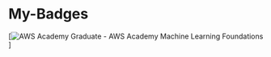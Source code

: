 # My-Badges

[![AWS Academy Graduate - AWS Academy Machine Learning Foundations](https://www.credly.com/badges/0ffc2df5-01aa-4fab-a209-2d2d88f37316/public_url)]


